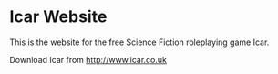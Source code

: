 # Icar Website
This is the website for the free Science Fiction roleplaying game Icar. 

Download Icar from http://www.icar.co.uk